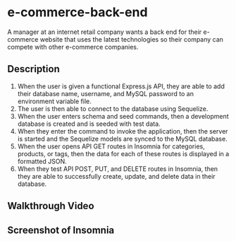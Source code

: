 # e-commerce-back-end
A manager at an internet retail company wants a back end for their e-commerce website that uses the latest technologies so their company can compete with other e-commerce companies.
## Description
1. When the user is given a functional Express.js API, they are able to add their database name, username, and MySQL password to an environment variable file.
2. The user is then able to connect to the database using Sequelize.
3. When the user enters schema and seed commands, then a development database is created and is seeded with test data.
4. When they enter the command to invoke the application, then the server is started and the Sequelize models are synced to the MySQL database.
5. When the user opens API GET routes in Insomnia for categories, products, or tags, then the data for each of these routes is displayed in a formatted JSON.
5. When they test API POST, PUT, and DELETE routes in Insomnia, then they are able to successfully create, update, and delete data in their database.
## Walkthrough Video
## Screenshot of Insomnia
